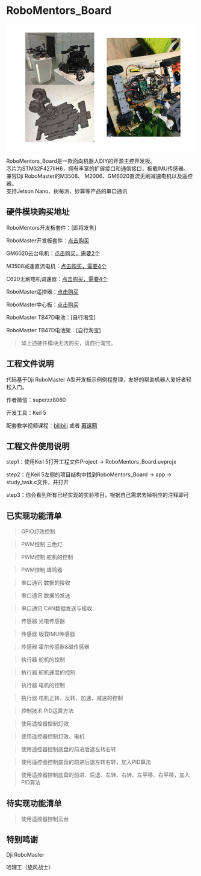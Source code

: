 # RoboMentors_Board

![](Project/images.jpg)

RoboMentors_Board是一款面向机器人DIY的开源主控开发板。  
芯片为STM32F427IIH6，拥有丰富的扩展接口和通信接口，板载IMU传感器。  
兼容Dji RoboMaster的M3508、 M2006、GM6020直流无刷减速电机以及遥控器。   
支持Jetson Nano、树莓派、妙算等产品的串口通讯

## 硬件模块购买地址

RoboMentors开发板套件：[即将发售]

RoboMaster开发板套件：[点击购买](https://www.robomaster.com/zh-CN/products/components/general/development-board)

GM6020云台电机：[点击购买，需要2个](https://www.robomaster.com/zh-CN/products/components/general/gm6020/info)

M3508减速直流电机：[点击购买，需要4个](https://www.robomaster.com/zh-CN/products/components/general/M3508)

C620无刷电机调速器：[点击购买，需要4个](https://www.robomaster.com/zh-CN/products/components/general/M3508)

RoboMaster遥控器：[点击购买](https://www.robomaster.com/zh-CN/products/components/detail/122)

RoboMaster中心板：[点击购买](https://www.robomaster.com/zh-CN/products/components/detail/143)

RoboMaster TB47D电池：[自行淘宝]

RoboMaster TB47D电池架：[自行淘宝]

> 如上述硬件模块无法购买，请自行淘宝。

## 工程文件说明

代码基于Dji RoboMaster A型开发板示例例程整理，友好的帮助机器人爱好者轻松入门。

作者微信：superzz8080

开发工具：Keil 5

配套教学视频课程：[bilibili](https://www.bilibili.com/video/av66802974?p=1) 或者 [慕课网](https://www.icourse163.org/course/preview/HIT-1003471013/?tid=1003700014) 

## 工程文件使用说明

step1：使用Keil 5打开工程文件Project -> RoboMentors_Board.uvprojx

step2：在Keil 5左侧的项目结构中找到RoboMentors_Board -> app -> study_task.c文件，并打开

step3：你会看到所有已经实现的实验项目，根据自己需求去掉相应的注释即可

## 已实现功能清单

> GPIO灯效控制

> PWM控制 三色灯

> PWM控制 舵机的控制

> PWM控制 蜂鸣器

> 串口通讯 数据的接收

> 串口通讯 数据的发送

> 串口通讯 CAN数据发送与接收

> 传感器 光电传感器

> 传感器 板载IMU传感器

> 传感器 霍尔传感器&磁传感器

> 执行器 舵机的控制

> 执行器 舵机速度的控制

> 执行器 电机的控制

> 执行器 电机正转、反转、加速、减速的控制

> 控制技术 PID运算方法

> 使用遥控器控制灯效

> 使用遥控器控制灯效、电机

> 使用遥控器控制底盘的前进后退左转右转

> 使用遥控器控制底盘的前进后退左转右转，加入PID算法

> 使用遥控器控制底盘的前进、后退、左转、右转、左平移、右平移，加入PID算法

## 待实现功能清单

> 使用遥控器控制云台

## 特别鸣谢

Dji RoboMaster

哈理工（旋风战士）